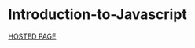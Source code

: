 # Introduction-to-Javascript

[HOSTED PAGE](https://estherekwonye.github.io/Introduction-to-Javascript/)
